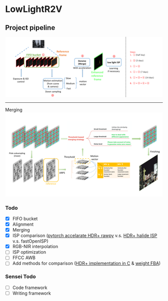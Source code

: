 # LowLightR2V

## Project pipeline
![](Docs/Images/project_pipeline.png)
<hr/>

Merging
![](Docs/Images/project_pipeline2.png)

### Todo
 - [x] FIFO bucket
 - [x] Alignment
 - [x] Merging 
 - [x] ISP comparison ([pytorch accelarate HDR+ rawpy](https://github.com/martin-marek/hdr-plus-pytorch) v.s. [HDR+ halide ISP](https://github.com/792x/HDR-Plus-Python) v.s. fastOpenISP)
 - [x] RGB-NIR interpolation
 - [ ] ISP optimization
 - [ ] FFCC AWB
 - [ ] Add methods for comparison ([HDR+ implementation in C](https://github.com/timothybrooks/hdr-plus) & [weight FBA](https://github.com/remicongee/Fourier-Burst-Accumulation)) 

### Sensei Todo
 - [ ] Code framework
 - [ ] Writing framework